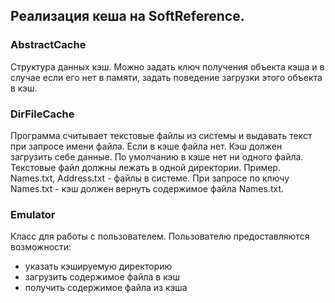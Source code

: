 ## Реализация кеша на SoftReference.

### AbstractCache
Структура данных кэш.
Можно задать ключ получения объекта кэша и в случае если его нет в памяти,
задать поведение загрузки этого объекта в кэш.

### DirFileCache
Программа считывает текстовые файлы из системы и выдавать текст при запросе имени файла.
Если в кэше файла нет. Кэш должен загрузить себе данные. По умолчанию в кэше нет ни одного файла.
Текстовые файл должны лежать в одной директории. Пример. Names.txt, Address.txt - файлы в системе.
При запросе по ключу Names.txt - кэш должен вернуть содержимое файла Names.txt.

### Emulator
Класс для работы с пользователем.
Пользователю предоставляются возможности:
- указать кэшируемую директорию
- загрузить содержимое файла в кэш
- получить содержимое файла из кэша
